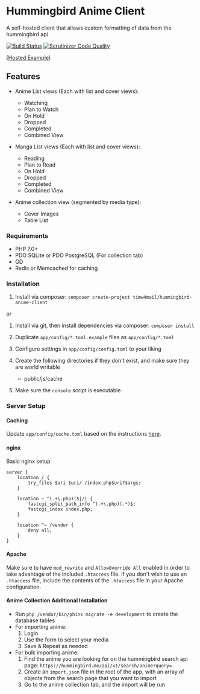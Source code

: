 # Hummingbird Anime Client

A self-hosted client that allows custom formatting of data from the hummingbird api

[![Build Status](https://travis-ci.org/timw4mail/HummingBirdAnimeClient.svg?branch=master)](https://travis-ci.org/timw4mail/HummingBirdAnimeClient)
[![Scrutinizer Code Quality](https://scrutinizer-ci.com/g/timw4mail/HummingBirdAnimeClient/badges/quality-score.png?b=master)](https://scrutinizer-ci.com/g/timw4mail/HummingBirdAnimeClient/?branch=master)

[[Hosted Example](https://list.timshomepage.net)]

## Features

* Anime List views (Each with list and cover views):
	* Watching
	* Plan to Watch
	* On Hold
	* Dropped
	* Completed
	* Combined View

* Manga List views (Each with list and cover views):
	* Reading
	* Plan to Read
	* On Hold
	* Dropped
	* Completed
	* Combined View

* Anime collection view (segmented by media type):
	* Cover Images
	* Table List

### Requirements

* PHP 7.0+
* PDO SQLite or PDO PostgreSQL (For collection tab)
* GD
* Redis or Memcached for caching

### Installation

1. Install via composer: `composer create-project timw4mail/hummingbird-anime-client`

or

1. Install via git, then install dependencies via composer: `composer install`

2. Duplicate `app/config/*.toml.example` files as `app/config/*.toml`
3. Configure settings in `app/config/config.toml` to your liking
4. Create the following directories if they don't exist, and make sure they are world writable
	* public/js/cache
5. Make sure the `console` script is executable

### Server Setup

#### Caching

Update `app/config/cache.toml` based on the instructions [here](https://git.timshomepage.net/timw4mail/banker/blob/master/README.md).


#### nginx
Basic nginx setup

```nginx
server {
	location / {
		try_files $uri $uri/ /index.php$uri?$args;
	}

	location ~ ^(.+\.php)($|/) {
		fastcgi_split_path_info ^(.+\.php)(.*)$;
		fastcgi_index index.php;
	}

	location ^~ /vendor {
		deny all;
	}
}
```

#### Apache
Make sure to have `mod_rewrite` and `AllowOverride All` enabled in order to take
advantage of the included `.htaccess` file. If you don't wish to use an `.htaccess` file,
include the contents of the `.htaccess` file in your Apache configuration.

#### Anime Collection Additional Installation
* Run `php /vendor/bin/phinx migrate -e development` to create the database tables
* For importing anime:
	1. Login
	2. Use the form to select your media
	3. Save &amp; Repeat as needed
* For bulk importing anime:
	1. Find the anime you are looking for on the hummingbird search api page: `https://hummingbird.me/api/v1/search/anime?query=`
	2. Create an `import.json` file in the root of the app, with an array of objects from the search page that you want to import
	3. Go to the anime collection tab, and the import will be run

